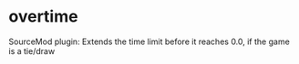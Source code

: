 overtime
========

SourceMod plugin: Extends the time limit before it reaches 0.0, if the game is a tie/draw
